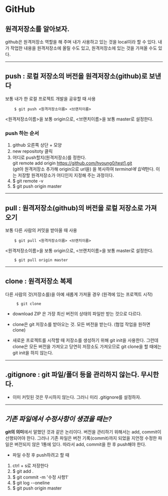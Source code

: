 # GitHub
## 원격저장소를 알아보자.
github은 원격저장소 역할을 해 주며 내가 사용하고 있는 것을 local이라 할 수 있다. 내가 작업한 내용을 원격저장소에 올릴 수도 있고, 원격저장소에 있는 것을 가져올 수도 있다. 

---

## push : 로컬 저장소의 버전을 원격저장소(github)로 보낸다
보통 내가 한 로컬 프로젝트 개발을 공유할 때 사용 

        $ git push <원격저장소이름> <브랜치이름>  
<원격저장소이름>을 보통 origin으로, <브랜치이름>을 보통 master로 설정한다. 
### push 하는 순서
1. github 오른쪽 상단 + 모양
2. new repositoty 클릭   
3. 어디로 push할지(원격저장소)를 정한다.  
git remote add origin https://github.com/hyoung0/test1.git  
(git아 원격저장소 추가해 origin으로 url을) 
을 복사하여 *terminal에 입력*한다.
이는 저장할 원격저장소가 어디인지 지정해 주는 과정이다.
3. $ git remote -v
4. $ git push origin master  

---
## pull : 원격저장소(github)의 버전을 로컬 저장소로 가져오기
보통 다른 사람의 커밋을 받아올 때 사용  

        $ git pull <원격저장소이름> <브랜치이름>  
<원격저장소이름>을 보통 origin으로, <브랜치이름>을 보통 master로 설정한다.   

        $ git pull origin master
---

## clone : 원격저장소 복제  
다른 사람의 것(저장소를)을 아예 새롭게 가져올 경우
(원격에 있는 프로젝트 시작)  

         $ git clone

*   download ZIP 은 가장 최신 버전의 상태의 파일만 받는 것으로 다르다.

* clone은 git 저장소를 받아오는 것. 모든 버전을 받는다.
 (협업 작업을 원하면 clone)
* 새로운 프로젝트를 시작할 때 저장소를 생성하기 위해 git init을 사용한다. 그런데 clone은 모든 버전을 가져오고 당연히 저장소도 가져오므로 git clone을 할 때에는 git init을 하지 않는다.

---

## .gitignore : git 파일/폴더 등을 관리하지 않는다. 무시한다.
* 이미 커밋된 것은 무시하지 않는다. 그러니 미리 .gitignore를 설정하자.

---

## *기존 파일에서 수정사항이 생겼을 때는?*
**git의 의미**에서 말했던 것과 같은 논리이다. 버전을 관리하기 위해서는 add, commit이 선행되어야 한다. 그러나 기존 파일은 버전 기록(commit)까지 되었을 지언정 수정한 파일은 버전되지 않은 1통에 있다. 따라서 add, commit을 한 후 push해야 한다.
* 파일 수정 후 push하려고 할 때
1. ctrl + s로 저장한다
2. $ git add .
3. $ git commit -m '수정 사항1'
4. $ git log --oneline
5. $ git push origin master